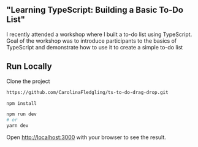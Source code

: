 ## "Learning TypeScript: Building a Basic To-Do List"

I recently attended a workshop where I built a to-do list using TypeScript.
Goal of the workshop was to introduce participants to the basics of TypeScript and demonstrate how to use it to create a simple to-do list

## Run Locally

Clone the project

```bash
https://github.com/CarolinaFledgling/ts-to-do-drag-drop.git
```

```bash
npm install

```

```bash
npm run dev
# or
yarn dev

```

Open [http://localhost:3000](http://localhost:3000) with your browser to see the result.